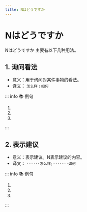 ```yaml
---
title: Nはどうですか
---
```

            
# Nはどうですか

Nはどうですか 主要有以下几种用法。

## 1. 询问看法

* 意义：用于询问对某件事物的看法。
* 译文： `怎么样；如何`

::: info :books: 例句

1. <grammer-content id='1-4-2-0' sentence="A: [日本語/にほんご]の[発音/はつおん]は**どうですか**。" trans='A: 日语的发音怎么样？' />
   <grammer-content id='1-4-2-1' sentence="B: [発音/はつおん]もあまり[難/むずかし]くないです。" trans='B: 发音也不是很难。' />
2. <grammer-content id='1-4-2-2' sentence="A: [英語/えいご]は**どうですか**。" trans='A: 英语怎么样？' />
   <grammer-content id='1-4-2-3' sentence="B: [英語/えいご]はやさしいです。" trans='B: 英语比较简单。' />
3. <grammer-content id='1-4-2-4' sentence="A: この[本/ほん]は**どうですか**。" trans='A: 这本书怎么样？' />
   <grammer-content id='1-4-2-5' sentence="B: とても[面白/おもしろ]いです。" trans='B: 这本书真的很有趣。' />

:::

## 2. 表示建议

* 意义：表示建议。N表示建议的内容。
* 译文： `······怎么样;·······如何`

::: info :books: 例句

1. <grammer-content id='1-4-2-6' sentence="A: [高橋/たかはし]さん、[私/わたし]たちも、[相互学習/そうごがくしゅう]**はどうですか**。" trans='A: 高桥，我们相互学习如何？' />
   <grammer-content id='1-4-2-7' sentence="B: ぜひお[願/ねが]いします。" trans='B: 那么就请多多关照啦~' />
2. <grammer-content id='1-4-2-8' sentence="A: 6[時/じ]は**どうですか**。" trans='A: 6点怎么样？' />
   <grammer-content id='1-4-2-9' sentence="B: はい、[大丈夫/だいじょうぶ]です。" trans='B: 好的，没问题。' />
3. <grammer-content id='1-4-2-10' sentence="A: コーヒーは**どうですか**。" trans='A: 咖啡怎么样？' />
   <grammer-content id='1-4-2-11' sentence="B: いえ、けっこうです。" trans='B: 不，不用了。' />

:::
